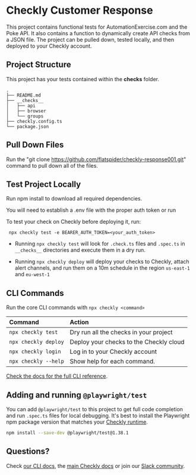 # Checkly Customer Response

This project contains functional tests for AutomationExercise.com and the Poke API. It also contains a function to dynamically create API checks from a JSON file. The project can be pulled down, tested locally, and then deployed to your Checkly account.

## Project Structure

This project has your tests contained within the **checks** folder.

```
.
├── README.md
├── __checks__
│   ├── api
│   ├── browser
│   └── groups
├── checkly.config.ts
└── package.json
```

## Pull Down Files

Run the "git clone https://github.com/flatspider/checkly-response001.git" command to pull down all of the files.

## Test Project Locally

Run npm install to download all required dependencies.

You will need to establish a .env file with the proper auth token or run

To test your check on Checkly before deploying it, run:

```
 npx checkly test -e BEARER_AUTH_TOKEN=<your_auth_token>

```

- Running `npx checkly test` will look for `.check.ts` files and `.spec.ts` in `__checks__` directories and execute them in a dry run.

- Running `npx checkly deploy` will deploy your checks to Checkly, attach alert channels, and run them on a 10m schedule in the
  region `us-east-1` and `eu-west-1`

## CLI Commands

Run the core CLI commands with `npx checkly <command>`

| Command              | Action                                  |
| :------------------- | :-------------------------------------- |
| `npx checkly test`   | Dry run all the checks in your project  |
| `npx checkly deploy` | Deploy your checks to the Checkly cloud |
| `npx checkly login`  | Log in to your Checkly account          |
| `npx checkly --help` | Show help for each command.             |

[Check the docs for the full CLI reference](https://www.checklyhq.com/docs/cli/command-line-reference/).

## Adding and running `@playwright/test`

You can add `@playwright/test` to this project to get full code completion and run `.spec.ts` files for local debugging.
It's best to install the Playwright npm package version that matches your [Checkly runtime](https://www.checklyhq.com/docs/cli/npm-packages/).

```bash
npm install --save-dev @playwright/test@1.38.1
```

## Questions?

Check [our CLI docs](https://www.checklyhq.com/docs/cli/), the [main Checkly docs](https://checklyhq.com/docs) or
join our [Slack community](https://checklyhq.com/slack).
